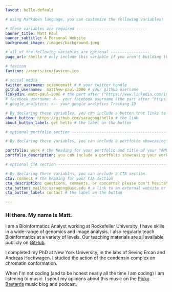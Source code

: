 ```yaml
---
layout: hello-default

# using Markdown language, you can customize the following variables!

# these variables are required -------------------------------
banner_title: Matt Paul
banner_subtitle: A Personal Website
background_image: /images/background.jpeg

# all of the following variables are optional -----------------
page_url: /hello # only include this variable if you aren't building the page to your primary domain 

# favicon
favicon: /assets/ico/favicon.ico

# social media
twitter_username: sciencematt # # your twitter handle
github_username:  matthew-paul-2006 # your github username
linkedin: matt-paul-2006 # the part after ("https://www.linkedin.com/in/...")
# facebook_username: <-- your facebook username (the part after "https://www.facebook.com/...")
# google_analytics: <-- your google analytics Tracking ID

# By declaring these variables, you can include a button that links to an external website or to media.
about_button: https://github.com/saragong/hello # the link
about_button_label: get hello # the label on the button

# optional portfolio section ------------------------------------------

# By declaring these variables, you can include a portfolio showcasing your work and organize your portfolio's items into a custom layout, all without adding any CSS. In addition, you must 1) create an HTML file in the_includes folder for each project with the text you'd like to display, and 2) create a YAML file in the _data folder describing the order in which each project should be shown and categorized. See `/includes/example.html` and `/_data/work.yml` for examples.

portfolio: work # the heading for your portfolio and title of your YAML file
portfolio_description: you can include a portfolio showcasing your work and organize your portfolio's items into a custom layout, all without adding any CSS. # a description to be desplayed below the heading and above the content

# optional CTA section --------------------------------------------------

# By declaring these variables, you can include a CTA section.
cta: connect # the heading for your CTA section
cta_description: questions, comments, or concerns? please don't hesitate to reach out. # a description to be desplayed below the heading and above the content
cta_button: mailto:saragong@usc.edu # a link to an external website or to media
cta_button_label: contact # the label on the button

---			
```

[//]: # (write a bit about yourself here)

### Hi there. My name is Matt. 

I am a Bioinformatics Analyst working at Rockefeller University. I have skills in a wide-range of genomics and image analysis. I also regularly teach Bioinformatics at a variety of levels. Our teaching materials are all available publicly on [GitHub](https://rockefelleruniversity.github.io/).

I completed my PhD at New York University, in the labs of Sevinç Ercan and Andreas Hochwagen. I studied the action of the condensin complex on chromatin conformation. 

When I'm not coding (and to be honest nearly all the time I am coding) I am listening to music. I spout my opinions about this music on the [Picky Bastards](https://www.pickybs.com) music blog and podcast. 



  
  

